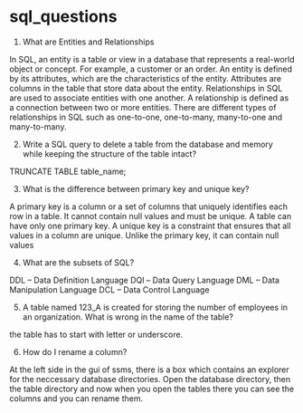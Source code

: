 # sql_questions 

1. What are Entities and Relationships

In SQL, an entity is a table or view in a database that represents a real-world object or concept. For example, a customer or an order. An entity is defined by its attributes, which are the characteristics of the entity. Attributes are columns in the table that store data about the entity. Relationships in SQL are used to associate entities with one another. A relationship is defined as a connection between two or more entities. There are different types of relationships in SQL such as one-to-one, one-to-many, many-to-one and many-to-many. 

2. Write a SQL query to delete a table from the database and memory while keeping the structure of the 
table intact?

TRUNCATE TABLE table_name;

3. What is the difference between primary key and unique key?

A primary key is a column or a set of columns that uniquely identifies each row in a table. It cannot contain null values and must be unique. A table can have only one primary key. A unique key is a constraint that ensures that all values in a column are unique. Unlike the primary key, it can contain null values

4. What are the subsets of SQL?

DDL – Data Definition Language
DQl – Data Query Language
DML – Data Manipulation Language
DCL – Data Control Language

5. A table named 123_A is created for storing the number of employees in an organization. What is 
wrong in the name of the table?

the table has to start with letter or underscore.

6. How do I rename a column?

At the left side in the gui of ssms, there is a box which contains an explorer for the neccessary database directories.
Open the database directory, then the table directory and now when you open the tables there you can see the columns and
you can rename them.
